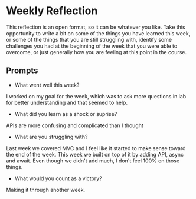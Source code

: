 # Weekly Reflection
This reflection is an open format, so it can be whatever you like. Take this opportunity to write a bit on some of the things you have learned this week, or some of the things that you are still struggling with, identify some challenges you had at the beginning of the week that you were able to overcome, or just generally how you are feeling at this point in the course.

## Prompts
- What went well this week?

I worked on my goal for the week, which was to ask more questions in lab for better understanding and that seemed to help.

- What did you learn as a shock or suprise?

APIs are more confusing and complicated than I thought

- What are you struggling with?

Last week we covered MVC and I feel like it started to make sense toward the end of the week. This week we built on top of it by adding API, async and await. Even though we didn't add much, I don't feel 100% on those things.

- What would you count as a victory?

Making it through another week. 